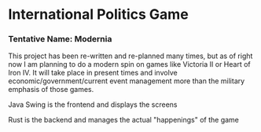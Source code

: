 # International Politics Game

### Tentative Name: Modernia

This project has been re-written and re-planned many times, but as of right now I am planning to do a modern spin on games like Victoria II or Heart of Iron IV.  It will take place in present times and involve economic/government/current event management more than the military emphasis of those games.

Java Swing is the frontend and displays the screens

Rust is the backend and manages the actual "happenings" of the game